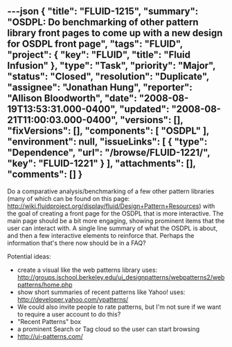 ---json
{
  "title": "FLUID-1215",
  "summary": "OSDPL: Do benchmarking of other pattern library front pages to come up with a new design for OSDPL front page",
  "tags": "FLUID",
  "project": {
    "key": "FLUID",
    "title": "Fluid Infusion"
  },
  "type": "Task",
  "priority": "Major",
  "status": "Closed",
  "resolution": "Duplicate",
  "assignee": "Jonathan Hung",
  "reporter": "Allison Bloodworth",
  "date": "2008-08-19T13:53:31.000-0400",
  "updated": "2008-08-21T11:00:03.000-0400",
  "versions": [],
  "fixVersions": [],
  "components": [
    "OSDPL"
  ],
  "environment": null,
  "issueLinks": [
    {
      "type": "Dependence",
      "url": "/browse/FLUID-1221/",
      "key": "FLUID-1221"
    }
  ],
  "attachments": [],
  "comments": []
}
---
Do a comparative analysis/benchmarking of a few other pattern libraries (many of which can be found on this page: <http://wiki.fluidproject.org/display/fluid/Design+Pattern+Resources>) with the goal of creating a front page for the OSDPL that is more interactive. The main page should be a bit more engaging, showing prominent items that the user can interact with. A single line summary of what the OSDPL is about, and then a few interactive elements to reinforce that. Perhaps the information that's there now should be in a FAQ?

Potential ideas:

* create a visual like the web patterns library uses: <http://groups.ischool.berkeley.edu/ui_designpatterns/webpatterns2/webpatterns/home.php>
* show short summaries of recent patterns like Yahoo! uses: <http://developer.yahoo.com/ypatterns/>&#x20;
* We could also invite people to rate patterns, but I'm not sure if we want to require a user account to do this?
* "Recent Patterns" box
* a prominent Search or Tag cloud so the user can start browsing
* <http://ui-patterns.com/>

        